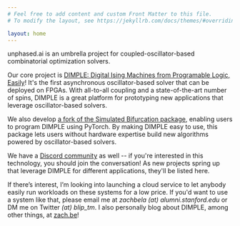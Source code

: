 ```yaml
---
# Feel free to add content and custom Front Matter to this file.
# To modify the layout, see https://jekyllrb.com/docs/themes/#overriding-theme-defaults

layout: home
---
```


unphased.ai is an umbrella project for coupled-oscillator-based combinatorial optimization solvers.

Our core project is [DIMPLE: Digital Ising Machines from Programable Logic, Easily](https://github.com/zbelateche/digial-ising)! It's the first asynchronous oscillator-based solver that can be deployed on FPGAs. With all-to-all coupling and a state-of-the-art number of spins, DIMPLE is a great platform for prototyping new applications that leverage oscillator-based solvers.

We also develop [a fork of the Simulated Bifurcation package](https://github.com/zbelateche/simulated-bifurcation-ising/tree/main), enabling users to program DIMPLE using PyTorch. By making DIMPLE easy to use, this package lets users without hardware expertise build new algorithms powered by oscillator-based solvers.

We have a [Discord community](https://discord.gg/e6cbRuMb7p) as well -- if you're interested in this technology, you should join the conversation! As new projects spring up that leverage DIMPLE for different applications, they'll be listed here. 

If there’s interest, I’m looking into launching a cloud service to let anybody easily run workloads on these systems for a low price. If you'd want to use a system like that, please email me at *zachbela (at) alumni.stanford.edu* or DM me on Twitter *(at) blip_tm*. I also personally blog about DIMPLE, among other things, at [zach.be](zach.be)!
